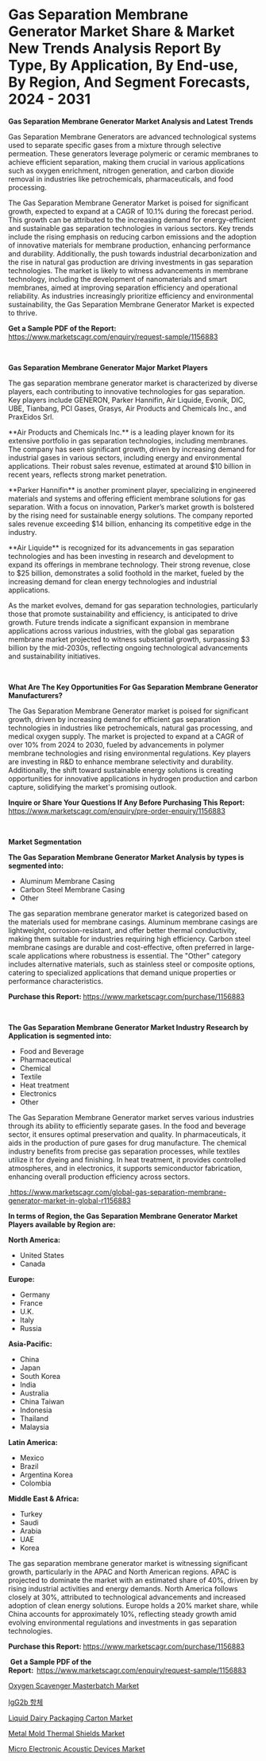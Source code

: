 <p><h1>Gas Separation Membrane Generator Market Share & Market New Trends Analysis Report By Type, By Application, By End-use, By Region, And Segment Forecasts, 2024 - 2031</h1></p><p><strong>Gas Separation Membrane Generator Market Analysis and Latest Trends</strong></p>
<p><p>Gas Separation Membrane Generators are advanced technological systems used to separate specific gases from a mixture through selective permeation. These generators leverage polymeric or ceramic membranes to achieve efficient separation, making them crucial in various applications such as oxygen enrichment, nitrogen generation, and carbon dioxide removal in industries like petrochemicals, pharmaceuticals, and food processing.</p><p>The Gas Separation Membrane Generator Market is poised for significant growth, expected to expand at a CAGR of 10.1% during the forecast period. This growth can be attributed to the increasing demand for energy-efficient and sustainable gas separation technologies in various sectors. Key trends include the rising emphasis on reducing carbon emissions and the adoption of innovative materials for membrane production, enhancing performance and durability. Additionally, the push towards industrial decarbonization and the rise in natural gas production are driving investments in gas separation technologies. The market is likely to witness advancements in membrane technology, including the development of nanomaterials and smart membranes, aimed at improving separation efficiency and operational reliability. As industries increasingly prioritize efficiency and environmental sustainability, the Gas Separation Membrane Generator Market is expected to thrive.</p></p>
<p><strong>Get a Sample PDF of the Report:&nbsp;</strong> <a href="https://www.marketscagr.com/enquiry/request-sample/1156883">https://www.marketscagr.com/enquiry/request-sample/1156883</a></p>
<p>&nbsp;</p>
<p><strong>Gas Separation Membrane Generator Major Market Players</strong></p>
<p><p>The gas separation membrane generator market is characterized by diverse players, each contributing to innovative technologies for gas separation. Key players include GENERON, Parker Hannifin, Air Liquide, Evonik, DIC, UBE, Tianbang, PCI Gases, Grasys, Air Products and Chemicals Inc., and PraxEidos Srl.</p><p>**Air Products and Chemicals Inc.** is a leading player known for its extensive portfolio in gas separation technologies, including membranes. The company has seen significant growth, driven by increasing demand for industrial gases in various sectors, including energy and environmental applications. Their robust sales revenue, estimated at around $10 billion in recent years, reflects strong market penetration.</p><p>**Parker Hannifin** is another prominent player, specializing in engineered materials and systems and offering efficient membrane solutions for gas separation. With a focus on innovation, Parker’s market growth is bolstered by the rising need for sustainable energy solutions. The company reported sales revenue exceeding $14 billion, enhancing its competitive edge in the industry.</p><p>**Air Liquide** is recognized for its advancements in gas separation technologies and has been investing in research and development to expand its offerings in membrane technology. Their strong revenue, close to $25 billion, demonstrates a solid foothold in the market, fueled by the increasing demand for clean energy technologies and industrial applications.</p><p>As the market evolves, demand for gas separation technologies, particularly those that promote sustainability and efficiency, is anticipated to drive growth. Future trends indicate a significant expansion in membrane applications across various industries, with the global gas separation membrane market projected to witness substantial growth, surpassing $3 billion by the mid-2030s, reflecting ongoing technological advancements and sustainability initiatives.</p></p>
<p>&nbsp;</p>
<p><strong>What Are The Key Opportunities For Gas Separation Membrane Generator Manufacturers?</strong></p>
<p><p>The Gas Separation Membrane Generator market is poised for significant growth, driven by increasing demand for efficient gas separation technologies in industries like petrochemicals, natural gas processing, and medical oxygen supply. The market is projected to expand at a CAGR of over 10% from 2024 to 2030, fueled by advancements in polymer membrane technologies and rising environmental regulations. Key players are investing in R&D to enhance membrane selectivity and durability. Additionally, the shift toward sustainable energy solutions is creating opportunities for innovative applications in hydrogen production and carbon capture, solidifying the market's promising outlook.</p></p>
<p><strong>Inquire or Share Your Questions If Any Before Purchasing This Report:</strong> <a href="https://www.marketscagr.com/enquiry/pre-order-enquiry/1156883">https://www.marketscagr.com/enquiry/pre-order-enquiry/1156883</a></p>
<p>&nbsp;</p>
<p><strong>Market Segmentation</strong></p>
<p><strong>The Gas Separation Membrane Generator Market Analysis by types is segmented into:</strong></p>
<p><ul><li>Aluminum Membrane Casing</li><li>Carbon Steel Membrane Casing</li><li>Other</li></ul></p>
<p><p>The gas separation membrane generator market is categorized based on the materials used for membrane casings. Aluminum membrane casings are lightweight, corrosion-resistant, and offer better thermal conductivity, making them suitable for industries requiring high efficiency. Carbon steel membrane casings are durable and cost-effective, often preferred in large-scale applications where robustness is essential. The "Other" category includes alternative materials, such as stainless steel or composite options, catering to specialized applications that demand unique properties or performance characteristics.</p></p>
<p><strong>Purchase this Report:&nbsp;</strong><a href="https://www.marketscagr.com/purchase/1156883">https://www.marketscagr.com/purchase/1156883</a></p>
<p>&nbsp;</p>
<p><strong>The Gas Separation Membrane Generator Market Industry Research by Application is segmented into:</strong></p>
<p><ul><li>Food and Beverage</li><li>Pharmaceutical</li><li>Chemical</li><li>Textile</li><li>Heat treatment</li><li>Electronics</li><li>Other</li></ul></p>
<p><p>The Gas Separation Membrane Generator market serves various industries through its ability to efficiently separate gases. In the food and beverage sector, it ensures optimal preservation and quality. In pharmaceuticals, it aids in the production of pure gases for drug manufacture. The chemical industry benefits from precise gas separation processes, while textiles utilize it for dyeing and finishing. In heat treatment, it provides controlled atmospheres, and in electronics, it supports semiconductor fabrication, enhancing overall production efficiency across sectors.</p></p>
<p><a href="https://www.marketscagr.com/global-gas-separation-membrane-generator-market-in-global-r1156883">&nbsp;https://www.marketscagr.com/global-gas-separation-membrane-generator-market-in-global-r1156883</a></p>
<p><strong>In terms of Region, the Gas Separation Membrane Generator Market Players available by Region are:</strong></p>
<p>
    <p> <strong> North America: </strong>
        <ul>
            <li>United States</li>
            <li>Canada</li>
        </ul>
        </p> 
    <p> <strong> Europe: </strong>
        <ul>
            <li>Germany</li>
            <li>France</li>
            <li>U.K.</li>
            <li>Italy</li>
            <li>Russia</li>
        </ul>
        </p> 
    <p> <strong> Asia-Pacific: </strong>
        <ul>
            <li>China</li>
            <li>Japan</li>
            <li>South Korea</li>
            <li>India</li>
            <li>Australia</li>
            <li>China Taiwan</li>
            <li>Indonesia</li>
            <li>Thailand</li>
            <li>Malaysia</li>
        </ul>
        </p> 
    <p> <strong> Latin America: </strong>
        <ul>
            <li>Mexico</li>
            <li>Brazil</li>
            <li>Argentina Korea</li>
            <li>Colombia</li>
        </ul>
        </p> 
    <p> <strong> Middle East & Africa: </strong>
        <ul>
            <li>Turkey</li>
            <li>Saudi</li>
            <li>Arabia</li>
            <li>UAE</li>
            <li>Korea</li>
        </ul>
    </p>
    </p>
<p><p>The gas separation membrane generator market is witnessing significant growth, particularly in the APAC and North American regions. APAC is projected to dominate the market with an estimated share of 40%, driven by rising industrial activities and energy demands. North America follows closely at 30%, attributed to technological advancements and increased adoption of clean energy solutions. Europe holds a 20% market share, while China accounts for approximately 10%, reflecting steady growth amid evolving environmental regulations and investments in gas separation technologies.</p></p>
<p><strong>Purchase this Report: </strong><a href="https://www.marketscagr.com/purchase/1156883">https://www.marketscagr.com/purchase/1156883</a></p>
<p>&nbsp;<strong>Get a Sample PDF of the Report:&nbsp;&nbsp;</strong><a href="https://www.marketscagr.com/enquiry/request-sample/1156883">https://www.marketscagr.com/enquiry/request-sample/1156883</a></p>
<p><strong></strong></p>
<p><p><a href="https://issuu.com/reportprime-2/docs/oxygen-scavenger-masterbatch-market_cc660d83484063">Oxygen Scavenger Masterbatch Market</a></p><p><a href="https://medium.com/@phillipdelgado1955/igg2b-%ED%95%AD%EC%B2%B4-%EC%8B%9C%EC%9E%A5%EC%97%90%EC%84%9C-%EC%8B%9C%EC%9E%A5%EC%9D%84-%EC%9D%B4%EB%81%84%EB%8A%94-%ED%9E%98-%EC%8B%9C%EC%9E%A5-%EB%8F%99%ED%96%A5-%EB%B0%8F-2031%EB%85%84%EA%B9%8C%EC%A7%80%EC%9D%98-%EB%AF%B8%EB%9E%98-%EC%A0%84%EB%A7%9D-c30d7fb02d02">IgG2b 항체</a></p><p><a href="https://github.com/lylyparadise/Market-Research-Report-List-5/blob/main/liquid-dairy-packaging-carton-market.md">Liquid Dairy Packaging Carton Market</a></p><p><a href="https://medium.com/@merlrolfson/the-growth-of-the-metal-mold-thermal-shields-market-has-been-significant-driven-by-various-0e16a95febca">Metal Mold Thermal Shields Market</a></p><p><a href="https://medium.com/@merlrolfson/what-is-micro-electronic-acoustic-devices-market-e05dae912559">Micro Electronic Acoustic Devices Market</a></p></p>